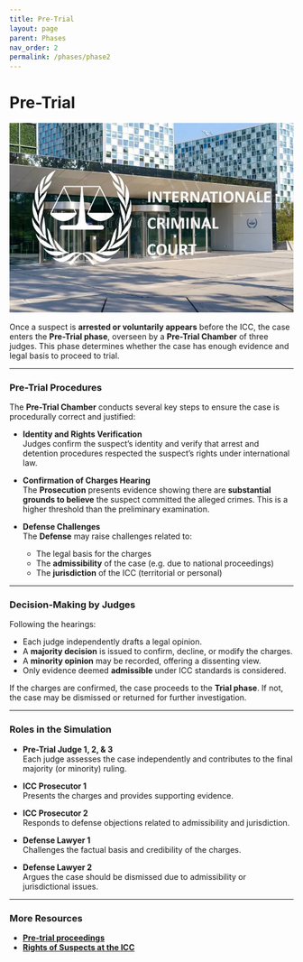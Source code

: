 ```yaml
---
title: Pre-Trial
layout: page
parent: Phases
nav_order: 2
permalink: /phases/phase2
---
```


# Pre-Trial

![Header Visual](../assets/images/icc.jpeg)

Once a suspect is **arrested or voluntarily appears** before the ICC, the case enters the **Pre-Trial phase**, overseen by a **Pre-Trial Chamber** of three judges. This phase determines whether the case has enough evidence and legal basis to proceed to trial.

---

### Pre-Trial Procedures

The **Pre-Trial Chamber** conducts several key steps to ensure the case is procedurally correct and justified:

- **Identity and Rights Verification**  
  Judges confirm the suspect’s identity and verify that arrest and detention procedures respected the suspect’s rights under international law.

- **Confirmation of Charges Hearing**  
  The **Prosecution** presents evidence showing there are **substantial grounds to believe** the suspect committed the alleged crimes. This is a higher threshold than the preliminary examination.

- **Defense Challenges**  
  The **Defense** may raise challenges related to:
  - The legal basis for the charges
  - The **admissibility** of the case (e.g. due to national proceedings)
  - The **jurisdiction** of the ICC (territorial or personal)

---

### Decision-Making by Judges

Following the hearings:
- Each judge independently drafts a legal opinion.
- A **majority decision** is issued to confirm, decline, or modify the charges.
- A **minority opinion** may be recorded, offering a dissenting view.
- Only evidence deemed **admissible** under ICC standards is considered.

If the charges are confirmed, the case proceeds to the **Trial phase**. If not, the case may be dismissed or returned for further investigation.

---

### Roles in the Simulation

- **Pre-Trial Judge 1, 2, & 3**  
  Each judge assesses the case independently and contributes to the final majority (or minority) ruling.

- **ICC Prosecutor 1**  
  Presents the charges and provides supporting evidence.

- **ICC Prosecutor 2**  
  Responds to defense objections related to admissibility and jurisdiction.

- **Defense Lawyer 1**  
  Challenges the factual basis and credibility of the charges.

- **Defense Lawyer 2**  
  Argues the case should be dismissed due to admissibility or jurisdictional issues.

---

### More Resources

- **[Pre-trial proceedings](https://www.cambridge.org/core/books/abs/international-criminal-law-practitioner-library/pretrial-proceedings/B3F40070E970B212C133F24948FDCB8A)**
- **[Rights of Suspects at the ICC](https://www.irmct.org/en/about/defence)**  